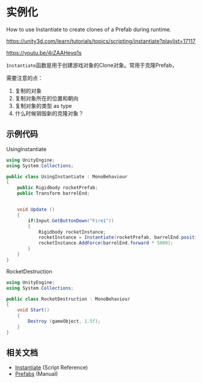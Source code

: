 # 实例化

How to use Instantiate to create clones of a Prefab during runtime.

https://unity3d.com/learn/tutorials/topics/scripting/instantiate?playlist=17117

https://youtu.be/4rZAAHevq1s

`Instantiate`函数是用于创建游戏对象的Clone对象。常用于克隆Prefab，

需要注意的点：

1. 复制的对象
2. 复制对象所在的位置和朝向
3. 复制对象的类型 as type
4. 什么时候销毁新的克隆对象？

## 示例代码

UsingInstantiate

```cs
using UnityEngine;
using System.Collections;

public class UsingInstantiate : MonoBehaviour
{
    public Rigidbody rocketPrefab;
    public Transform barrelEnd;


    void Update ()
    {
        if(Input.GetButtonDown("Fire1"))
        {
            Rigidbody rocketInstance;
            rocketInstance = Instantiate(rocketPrefab, barrelEnd.position, barrelEnd.rotation) as Rigidbody;
            rocketInstance.AddForce(barrelEnd.forward * 5000);
        }
    }
}
```

RocketDestruction

```cs
using UnityEngine;
using System.Collections;

public class RocketDestruction : MonoBehaviour
{
    void Start()
    {
        Destroy (gameObject, 1.5f);
    }
}
```


## 相关文档

* [Instantiate](http://docs.unity3d.com/Documentation/ScriptReference/Object.Instantiate.html?_ga=1.219425104.838993178.1480250241) (Script Reference)
* [Prefabs](http://docs.unity3d.com/Documentation/Manual/Prefabs.html?_ga=1.219425104.838993178.1480250241) (Manual)